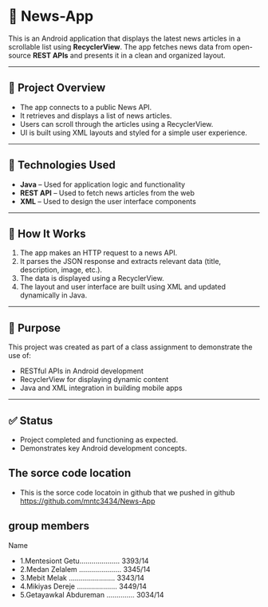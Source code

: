 # 📱 News-App

This is an Android application that displays the latest news articles in a scrollable list using **RecyclerView**. The app fetches news data from open-source **REST APIs** and presents it in a clean and organized layout.

---

## 📌 Project Overview

- The app connects to a public News API.
- It retrieves and displays a list of news articles.
- Users can scroll through the articles using a RecyclerView.
- UI is built using XML layouts and styled for a simple user experience.

---

## 🔧 Technologies Used

- **Java** – Used for application logic and functionality
- **REST API** – Used to fetch news articles from the web
- **XML** – Used to design the user interface components

---

## 🧪 How It Works

1. The app makes an HTTP request to a news API.
2. It parses the JSON response and extracts relevant data (title, description, image, etc.).
3. The data is displayed using a RecyclerView.
4. The layout and user interface are built using XML and updated dynamically in Java.

---

## 🎯 Purpose

This project was created as part of a class assignment to demonstrate the use of:

- RESTful APIs in Android development
- RecyclerView for displaying dynamic content
- Java and XML integration in building mobile apps

---

## ✅ Status

- Project completed and functioning as expected.
- Demonstrates key Android development concepts.

## The sorce code location

- This is the sorce code locatoin in github that we pushed in github
  https://github.com/mntc3434/News-App

## group members

Name
- 1.Mentesiont Getu.................... 3393/14
- 2.Medan Zelalem ..................... 3345/14
- 3.Mebit Melak ....................... 3343/14
- 4.Mikiyas Dereje .................... 3449/14
- 5.Getayawkal Abdureman .............. 3034/14
